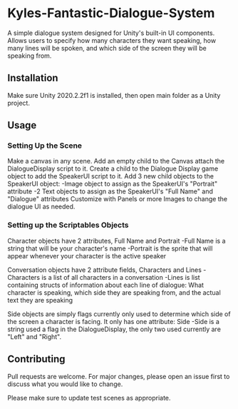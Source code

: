 # Kyles-Fantastic-Dialogue-System
A simple dialogue system designed for Unity's built-in UI components. Allows users to specify how many characters they want speaking, how many lines will be spoken, and which side of the screen they will be speaking from.
## Installation
Make sure Unity 2020.2.2f1 is installed, then open main folder as a Unity project.
## Usage
### Setting Up the Scene
Make a canvas in any scene. 
Add an empty child to the Canvas attach the DialogueDisplay script to it. 
Create a child to the Dialogue Display game object to add the SpeakerUI script to it.
Add 3 new child objects to the SpeakerUI object:
  -Image object to assign as the SpeakerUI's "Portrait" attribute
  -2 Text objects to assign as the SpeakerUI's "Full Name" and "Dialogue" attributes
Customize with Panels or more Images to change the dialogue UI as needed. 
### Setting up the Scriptables Objects
Character objects have 2 attributes, Full Name and Portrait
  -Full Name is a string that will be your character's name
  -Portrait is the sprite that will appear whenever your character is the active speaker
  
Conversation objects have 2 attribute fields, Characters and Lines
  -Characters is a list of all characters in a conversation
  -Lines is list containing structs of information about each line of dialogue: What character is speaking, which side they are speaking from, and the actual text they are speaking

Side objects are simply flags currently only used to determine which side of the screen a character is facing. It only has one attribute: Side
  -Side is a string used a flag in the DialogueDisplay, the only two used currently are "Left" and "Right".

## Contributing
Pull requests are welcome. For major changes, please open an issue first to discuss what you would like to change.

Please make sure to update test scenes as appropriate.
